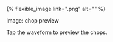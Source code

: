 ---
---

{% flexible_image link=".png" alt="" %}

Image: chop preview

Tap the waveform to preview the chops. 
